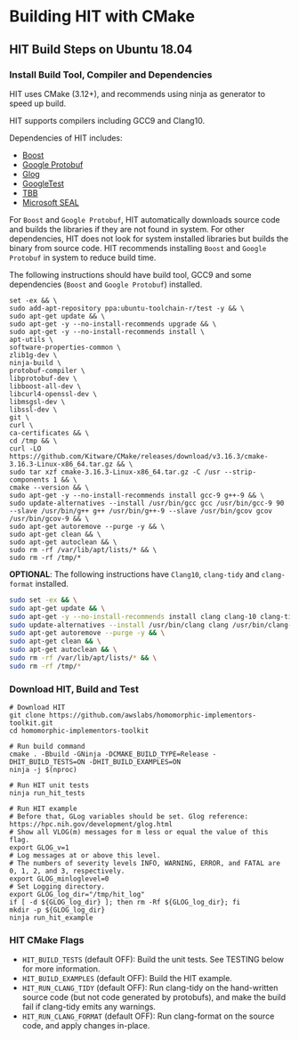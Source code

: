 # Building HIT with CMake

## HIT Build Steps on Ubuntu 18.04
### Install Build Tool, Compiler and Dependencies

HIT uses CMake (3.12+), and recommends using ninja as generator to speed up build.

HIT supports compilers including GCC9 and Clang10.

Dependencies of HIT includes:
 * [Boost](https://github.com/boostorg/boost)
 * [Google Protobuf](https://github.com/protocolbuffers/protobuf)
 * [Glog](https://github.com/google/glog)
 * [GoogleTest](https://github.com/google/googletest)
 * [TBB](https://github.com/oneapi-src/oneTBB)
 * [Microsoft SEAL](https://github.com/microsoft/SEAL)

For `Boost` and `Google Protobuf`, HIT automatically downloads source code and builds the libraries if they are not found in system.
For other dependencies, HIT does not look for system installed libraries but builds the binary from source code.
HIT recommends installing `Boost` and `Google Protobuf` in system to reduce build time.

The following instructions should have build tool, GCC9 and some dependencies (`Boost` and `Google Protobuf`) installed.
```!bash
set -ex && \
sudo add-apt-repository ppa:ubuntu-toolchain-r/test -y && \
sudo apt-get update && \
sudo apt-get -y --no-install-recommends upgrade && \
sudo apt-get -y --no-install-recommends install \
apt-utils \
software-properties-common \
zlib1g-dev \
ninja-build \
protobuf-compiler \
libprotobuf-dev \
libboost-all-dev \
libcurl4-openssl-dev \
libmsgsl-dev \
libssl-dev \
git \
curl \
ca-certificates && \
cd /tmp && \
curl -LO https://github.com/Kitware/CMake/releases/download/v3.16.3/cmake-3.16.3-Linux-x86_64.tar.gz && \
sudo tar xzf cmake-3.16.3-Linux-x86_64.tar.gz -C /usr --strip-components 1 && \
cmake --version && \
sudo apt-get -y --no-install-recommends install gcc-9 g++-9 && \
sudo update-alternatives --install /usr/bin/gcc gcc /usr/bin/gcc-9 90 --slave /usr/bin/g++ g++ /usr/bin/g++-9 --slave /usr/bin/gcov gcov /usr/bin/gcov-9 && \
sudo apt-get autoremove --purge -y && \
sudo apt-get clean && \
sudo apt-get autoclean && \
sudo rm -rf /var/lib/apt/lists/* && \
sudo rm -rf /tmp/*
```

**OPTIONAL**: The following instructions have `Clang10`, `clang-tidy` and `clang-format` installed.
```bash
sudo set -ex && \
sudo apt-get update && \
sudo apt-get -y --no-install-recommends install clang clang-10 clang-tidy-10 && \
sudo update-alternatives --install /usr/bin/clang clang /usr/bin/clang-10 90 --slave /usr/bin/clang++ clang++ /usr/bin/clang-cpp-10 --slave /usr/bin/clang-tidy clang-tidy /usr/bin/clang-tidy-10 && \
sudo apt-get autoremove --purge -y && \
sudo apt-get clean && \
sudo apt-get autoclean && \
sudo rm -rf /var/lib/apt/lists/* && \
sudo rm -rf /tmp/*
```

### Download HIT, Build and Test
```!bash
# Download HIT
git clone https://github.com/awslabs/homomorphic-implementors-toolkit.git
cd homomorphic-implementors-toolkit

# Run build command
cmake . -Bbuild -GNinja -DCMAKE_BUILD_TYPE=Release -DHIT_BUILD_TESTS=ON -DHIT_BUILD_EXAMPLES=ON
ninja -j $(nproc)

# Run HIT unit tests
ninja run_hit_tests

# Run HIT example
# Before that, GLog variables should be set. Glog reference: https://hpc.nih.gov/development/glog.html
# Show all VLOG(m) messages for m less or equal the value of this flag.
export GLOG_v=1
# Log messages at or above this level.
# The numbers of severity levels INFO, WARNING, ERROR, and FATAL are 0, 1, 2, and 3, respectively.
export GLOG_minloglevel=0
# Set Logging directory.
export GLOG_log_dir="/tmp/hit_log"
if [ -d ${GLOG_log_dir} ]; then rm -Rf ${GLOG_log_dir}; fi
mkdir -p ${GLOG_log_dir}
ninja run_hit_example
```

### HIT CMake Flags
 - `HIT_BUILD_TESTS` (default OFF): Build the unit tests. See TESTING below for more information.
 - `HIT_BUILD_EXAMPLES` (default OFF): Build the HIT example.
 - `HIT_RUN_CLANG_TIDY` (default OFF): Run clang-tidy on the hand-written source code (but not code generated by protobufs), and make the build fail if clang-tidy emits any warnings.
 - `HIT_RUN_CLANG_FORMAT` (default OFF): Run clang-format on the source code, and apply changes in-place.
